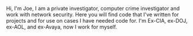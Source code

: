 Hi, I'm Joe, I am a private investigator, computer crime investigator and work with network security.
Here you will find code that I've written for projects and for use on cases I have needed code for.
I'm Ex-CIA, ex-DOJ, ex-AOL, and ex-Avaya, now I work for myself.
<!---
joecpi/joecpi is a ✨ special ✨ repository because its `README.md` (this file) appears on your GitHub profile.
You can click the Preview link to take a look at your changes.
--->
